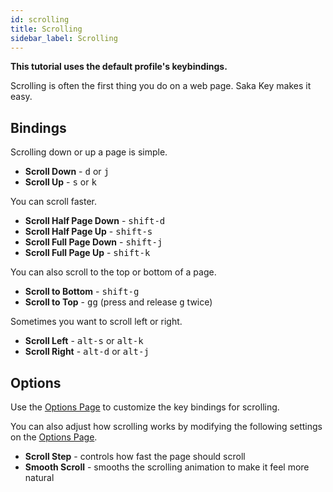 ```yaml
---
id: scrolling
title: Scrolling
sidebar_label: Scrolling
---
```



**This tutorial uses the default profile's keybindings.**

Scrolling is often the first thing you do on a web page. Saka Key makes it easy.

## Bindings

Scrolling down or up a page is simple.

* **Scroll Down** - <kbd>d</kbd> or <kbd>j</kbd>
* **Scroll Up** - <kbd>s</kbd> or <kbd>k</kbd>

You can scroll faster.

* **Scroll Half Page Down** - <kbd>shift-d</kbd>
* **Scroll Half Page Up** - <kbd>shift-s</kbd>
* **Scroll Full Page Down** - <kbd>shift-j</kbd>
* **Scroll Full Page Up** - <kbd>shift-k</kbd>

You can also scroll to the top or bottom of a page.

* **Scroll to Bottom** - <kbd>shift-g</kbd>
* **Scroll to Top** - <kbd>g</kbd><kbd>g</kbd> (press and release <kbd>g</kbd> twice)

Sometimes you want to scroll left or right.

* **Scroll Left** - <kbd>alt-s</kbd> or <kbd>alt-k</kbd>
* **Scroll Right** - <kbd>alt-d</kbd> or <kbd>alt-j</kbd>

## Options

Use the [Options Page]() to customize the key bindings for scrolling.

You can also adjust how scrolling works by modifying the following settings on the [Options Page]().

* **Scroll Step** - controls how fast the page should scroll
* **Smooth Scroll** - smooths the scrolling animation to make it feel more natural